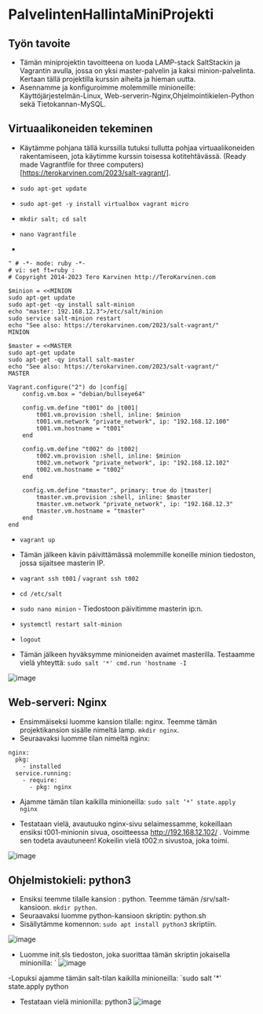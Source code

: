 # PalvelintenHallintaMiniProjekti

## Työn tavoite
- Tämän miniprojektin tavoitteena on luoda LAMP-stack SaltStackin ja Vagrantin avulla, jossa on yksi master-palvelin ja kaksi minion-palvelinta. Kertaan tällä projektilla kurssin aiheita ja hieman uutta.
- Asennamme ja konfiguroimme molemmille minioneille: Käyttöjärjestelmän-Linux, Web-serverin-Nginx,Ohjelmointikielen-Python sekä Tietokannan-MySQL.

## Virtuaalikoneiden tekeminen

- Käytämme pohjana tällä kurssilla tutuksi tullutta pohjaa virtuaalikoneiden rakentamiseen, jota käytimme kurssin toisessa kotitehtävässä.
(Ready made Vagrantfile for three computers)[https://terokarvinen.com/2023/salt-vagrant/].

- `sudo apt-get update`
- `sudo apt-get -y install virtualbox vagrant micro`

- `mkdir salt; cd salt`
- `nano Vagrantfile`
- 
```
" # -*- mode: ruby -*-
# vi: set ft=ruby :
# Copyright 2014-2023 Tero Karvinen http://TeroKarvinen.com

$minion = <<MINION
sudo apt-get update
sudo apt-get -qy install salt-minion
echo "master: 192.168.12.3">/etc/salt/minion
sudo service salt-minion restart
echo "See also: https://terokarvinen.com/2023/salt-vagrant/"
MINION

$master = <<MASTER
sudo apt-get update
sudo apt-get -qy install salt-master
echo "See also: https://terokarvinen.com/2023/salt-vagrant/"
MASTER

Vagrant.configure("2") do |config|
	config.vm.box = "debian/bullseye64"

	config.vm.define "t001" do |t001|
		t001.vm.provision :shell, inline: $minion
		t001.vm.network "private_network", ip: "192.168.12.100"
		t001.vm.hostname = "t001"
	end

	config.vm.define "t002" do |t002|
		t002.vm.provision :shell, inline: $minion
		t002.vm.network "private_network", ip: "192.168.12.102"
		t002.vm.hostname = "t002"
	end

	config.vm.define "tmaster", primary: true do |tmaster|
		tmaster.vm.provision :shell, inline: $master
		tmaster.vm.network "private_network", ip: "192.168.12.3"
		tmaster.vm.hostname = "tmaster"
	end
end
```

- `vagrant up`

- Tämän jälkeen kävin päivittämässä molemmille koneille minion tiedoston, jossa sijaitsee masterin IP.
- `vagrant ssh t001` / `vagrant ssh t002`
- `cd /etc/salt`
- `sudo nano minion` - Tiedostoon päivitimme masterin ip:n.
- `systemctl restart salt-minion`
- `logout`

- Tämän jälkeen hyväksymme minioneiden avaimet masterilla. Testaamme vielä yhteyttä: `sudo salt '*' cmd.run 'hostname -I`

![image](https://github.com/WindoCode/PalvelintenHallintaMiniProjekti/assets/110290723/c7c4b125-8dea-49f7-9ba3-67e526ce3d69)


## Web-serveri: Nginx

- Ensimmäiseksi luomme kansion tilalle: nginx. Teemme tämän projektikansion sisälle nimeltä lamp. `mkdir nginx`.
- Seuraavaksi luomme tilan nimeltä nginx:

```
nginx:
  pkg:
    - installed
  service.running:
    - require:
      - pkg: nginx
```

- Ajamme tämän tilan kaikilla minioneilla: `sudo salt ’*’ state.apply nginx`

- Testataan vielä, avautuuko nginx-sivu selaimessamme, kokeillaan ensiksi t001-minionin sivua, osoitteessa http://192.168.12.102/ . Voimme sen todeta avautuneen! Kokeilin vielä t002:n sivustoa, joka toimi.

![image](https://github.com/WindoCode/PalvelintenHallintaMiniProjekti/assets/110290723/01176675-cd87-4e96-acae-83b5992242ff)

## Ohjelmistokieli: python3

- Ensiksi teemme tilalle kansion : python. Teemme tämän /srv/salt-kansioon. `mkdir python`.
- Seuraavaksi luomme python-kansioon skriptin: python.sh
- Sisällytämme komennon: `sudo apt install python3` skriptiin.

![image](https://github.com/WindoCode/PalvelintenHallintaMiniProjekti/assets/110290723/a0d466fe-8e6c-4959-9cb7-018f433909f6)

- Luomme init.sls tiedoston, joka suorittaa tämän skriptin jokaisella minionilla: `
![image](https://github.com/WindoCode/PalvelintenHallintaMiniProjekti/assets/110290723/73676acc-02d9-4933-bac6-fee71a52e567)

-Lopuksi ajamme tämän salt-tilan kaikilla minioneilla: `sudo salt '*' state.apply python

- Testataan vielä minionilla: python3
![image](https://github.com/WindoCode/PalvelintenHallintaMiniProjekti/assets/110290723/c9b96a91-efa3-4484-ad3b-d296dc0e47f6)


## 



